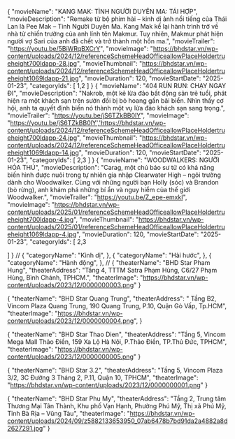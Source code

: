 
{
  "movieName": "KANG MAK: TÌNH NGƯỜI DUYÊN MA: TÁI HỢP",
  "movieDescription": "Remake từ bộ phim hài – kinh dị ảnh nổi tiếng của Thái Lan là Pee Mak – Tình Người Duyên Ma. Kang Mak kể lại hành trình trở về nhà từ chiến trường của anh lính tên Makmur. Tuy nhiên, Makmur phát hiện người vợ Sari của anh đã chết và trở thành một hồn ma.",
  "movieTrailer": "https://youtu.be/5BiWRqBXCrY",
  "movieImage": "https://bhdstar.vn/wp-content/uploads/2024/12/referenceSchemeHeadOfficeallowPlaceHoldertrueheight700ldapp-28.jpg",
  "movieThumbnail": "https://bhdstar.vn/wp-content/uploads/2024/12/referenceSchemeHeadOfficeallowPlaceHoldertrueheight1069ldapp-21.jpg",
  "movieDuration": 120,
  "movieStartDate": "2025-01-23",
  "categoryIds": [
    1,2
  ]
}
{
  "movieName": "404 RUN RUN: CHẠY NGAY ĐI",
  "movieDescription": "Nakrob, một kẻ lừa đảo bất động sản trẻ tuổi, phát hiện ra một khách sạn trên sườn đồi bị bỏ hoang gần bãi biển. Nhìn thấy cơ hội, anh ta quyết định biến nó thành một vụ lừa đảo khách sạn sang trọng.",
  "movieTrailer": "https://youtu.be/jS6TZkBB0lY",
  "movieImage": "https://youtu.be/jS6TZkBB0lY','https://bhdstar.vn/wp-content/uploads/2024/12/referenceSchemeHeadOfficeallowPlaceHoldertrueheight700ldapp-24.jpg",
  "movieThumbnail": "https://bhdstar.vn/wp-content/uploads/2024/12/referenceSchemeHeadOfficeallowPlaceHoldertrueheight1069ldapp-14.jpg",
  "movieDuration": 120,
  "movieStartDate": "2025-01-23",
  "categoryIds": [
    2,3
  ]
}
{
  "movieName": "WOODWALKERS: NGƯỜI HÓA THÚ",
  "movieDescription": "Carag, một chú báo sư tử có khả năng biến hình được nuôi trong tự nhiên gia nhập Clearwater High – ngôi trường dành cho Woodwalker. Cùng với những người bạn Holly (sóc) và Brandon (bò rừng), anh khám phá những bí ẩn và nguy hiểm của thế giới Woodwalker.",
  "movieTrailer": "https://youtu.be/Z_epe-emxkI",
  "movieImage": "https://bhdstar.vn/wp-content/uploads/2025/01/referenceSchemeHeadOfficeallowPlaceHoldertrueheight700ldapp-4.jpg",
  "movieThumbnail": "https://bhdstar.vn/wp-content/uploads/2025/01/referenceSchemeHeadOfficeallowPlaceHoldertrueheight1069ldapp-4.jpg",
  "movieDuration": 120,
  "movieStartDate": "2025-01-23",
  "categoryIds": [
    2,3

  ]
}
//
{
    "categoryName": "Kinh dị",
  },
{
    "categoryName": "Hài hước",
  },
  {
    "categoryName": "Hành động",
  },
//
{
  "theaterName": "BHD Star Pham Hung",
  "theaterAddress": "Tầng 4, TTTM Satra Phạm Hùng, C6/27 Phạm Hùng, Bình Chánh, TPHCM.",
  "theaterImage": "https://bhdstar.vn/wp-content/uploads/2023/12/0000000003.png"
}

{
  "theaterName": "BHD Star Quang Trung",
  "theaterAddress": " Tầng B2, Vincom Plaza Quang Trung, 190 Quang Trung, P.10, Quận Gò Vấp, Tp.HCM",
  "theaterImage": "https://bhdstar.vn/wp-content/uploads/2023/12/0000000004.png",
}

{
  "theaterName": "BHD Star Thao Dien",
  "theaterAddress": "Tầng 5, Vincom Mega Mall Thảo Điền, 159 Xa Lộ Hà Nội, P.Thảo Điền, TP.Thủ Đức, TPHCM",
  "theaterImage": "https://bhdstar.vn/wp-content/uploads/2023/12/0000000005.png"
}

{
  "theaterName": "BHD Star 3.2",
  "theaterAddress": "Tầng 5, Vincom Plaza 3/2, 3C Đường 3 Tháng 2, P.11, Quận 10, TPHCM",
  "theaterImage": "https://bhdstar.vn/wp-content/uploads/2023/12/0000000001.png"
}

{
  "theaterName": "BHD Star Phu My",
  "theaterAddress": "Tầng 2, Trung tâm Thương Mại Tân Thành, Khu phố Vạn Hạnh, Phường Phú Mỹ, Thị xã Phú Mỹ, Tỉnh Bà Rịa – Vũng Tàu",
  "theaterImage": "https://bhdstar.vn/wp-content/uploads/2024/09/z5882133653950_07ab6478b7bd91da2a4882a8d2627291.jpg"
}
